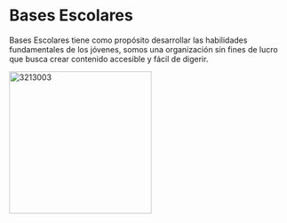 <h1> Bases Escolares </h1>
<p> Bases Escolares tiene como propósito desarrollar las habilidades fundamentales de los jóvenes, somos una organización sin fines de lucro que busca crear contenido accesible y fácil de digerir. </p>
<img width="256" height="256" alt="3213003" src="https://github.com/user-attachments/assets/2dd0b940-26c8-4f9b-9c9b-0c049d746180" />
